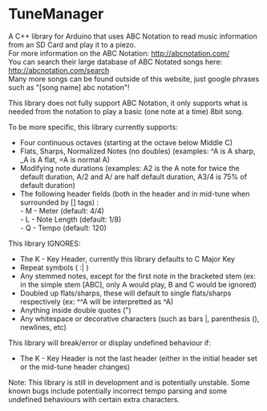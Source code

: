 TuneManager
===========

A C++ library for Arduino that uses ABC Notation to read music information from an SD Card and play it to a piezo.<br>
For more information on the ABC Notation: http://abcnotation.com/<br>
You can search their large database of ABC Notated songs here: http://abcnotation.com/search<br>
Many more songs can be found outside of this website, just google phrases such as "[song name] abc notation"!<br>

This library does not fully support ABC Notation, it only supports what is needed from the notation to play a basic (one note at a time) 8bit song.<br>

To be more specific, this library currently supports:<br>
- Four continuous octaves (starting at the octave below Middle C)<br>
- Flats, Sharps, Normalized Notes (no doubles) (examples: ^A is A sharp, _A is A flat, =A is normal A)<br>
- Modifying note durations (examples: A2 is the A note for twice the default duration, A/2 and A/ are half default duration, A3/4 is 75% of default duration)<br>
- The following header fields (both in the header and in mid-tune when surrounded by [] tags) : <br>
        - M - Meter (default: 4/4)<br>
        - L - Note Length (default: 1/8)<br>
        - Q - Tempo (default: 120)<br>

This library IGNORES:<br>
- The K - Key Header, currently this library defaults to C Major Key<br>
- Repeat symbols ( :| )<br>
- Any stemmed notes, except for the first note in the bracketed stem (ex: in the simple stem [ABC], only A would play, B and C would be ignored)<br>
- Doubled up flats/sharps, these will default to single flats/sharps respectively (ex: ^^A will be interpretted as ^A)<br>
- Anything inside double quotes (")<br>
- Any whitespace or decorative characters (such as bars |, parenthesis (), newlines, etc)<br>

This library will break/error or display undefined behaviour if:<br>
- The K - Key Header is not the last header (either in the initial header set or the mid-tune header changes)<br>

Note: This library is still in development and is potentially unstable.  Some known bugs include potentially incorrect tempo parsing and some undefined behaviours with certain extra characters.
